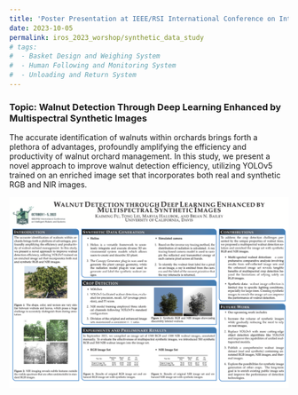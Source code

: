 ```yaml
---
title: 'Poster Presentation at IEEE/RSI International Conference on Intelligent Robots and Systems (IROS) Workshop'
date: 2023-10-05
permalink: iros_2023_worshop/synthetic_data_study
# tags:
#  - Basket Design and Weighing System
#  - Human Following and Monitoring System
#  - Unloading and Return System
---
```


### Topic: Walnut Detection Through Deep Learning Enhanced by Multispectral Synthetic Images
The accurate identification of walnuts within orchards brings forth a plethora of advantages, profoundly amplifying the efficiency and productivity of walnut orchard management. In this study, we present a novel approach to improve walnut detection efficiency, utilizing YOLOv5 trained on an enriched image set that incorporates both real and synthetic RGB and NIR images.




<img src="../images/Post_Images/2023/IROS_2023/Synthetic_Data_Study.png"
     alt="Synthetic_Data_Study.png"
     style="float: left; margin-bottom: 25px;" />




